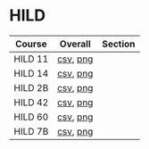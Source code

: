 # HILD

| Course | Overall | Section |
| ------ | ------- | ------- |
| HILD 11 | [csv](https://github.com/UCSD-Historical-Enrollment-Data/2024Winter/blob/main/overall/HILD%2011.csv), [png](https://raw.githubusercontent.com/UCSD-Historical-Enrollment-Data/2024Winter/main/plot_overall/HILD%2011.png) |  |
| HILD 14 | [csv](https://github.com/UCSD-Historical-Enrollment-Data/2024Winter/blob/main/overall/HILD%2014.csv), [png](https://raw.githubusercontent.com/UCSD-Historical-Enrollment-Data/2024Winter/main/plot_overall/HILD%2014.png) |  |
| HILD 2B | [csv](https://github.com/UCSD-Historical-Enrollment-Data/2024Winter/blob/main/overall/HILD%202B.csv), [png](https://raw.githubusercontent.com/UCSD-Historical-Enrollment-Data/2024Winter/main/plot_overall/HILD%202B.png) |  |
| HILD 42 | [csv](https://github.com/UCSD-Historical-Enrollment-Data/2024Winter/blob/main/overall/HILD%2042.csv), [png](https://raw.githubusercontent.com/UCSD-Historical-Enrollment-Data/2024Winter/main/plot_overall/HILD%2042.png) |  |
| HILD 60 | [csv](https://github.com/UCSD-Historical-Enrollment-Data/2024Winter/blob/main/overall/HILD%2060.csv), [png](https://raw.githubusercontent.com/UCSD-Historical-Enrollment-Data/2024Winter/main/plot_overall/HILD%2060.png) |  |
| HILD 7B | [csv](https://github.com/UCSD-Historical-Enrollment-Data/2024Winter/blob/main/overall/HILD%207B.csv), [png](https://raw.githubusercontent.com/UCSD-Historical-Enrollment-Data/2024Winter/main/plot_overall/HILD%207B.png) |  |
